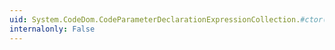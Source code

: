 ```yaml
---
uid: System.CodeDom.CodeParameterDeclarationExpressionCollection.#ctor(System.CodeDom.CodeParameterDeclarationExpressionCollection)
internalonly: False
---
```

